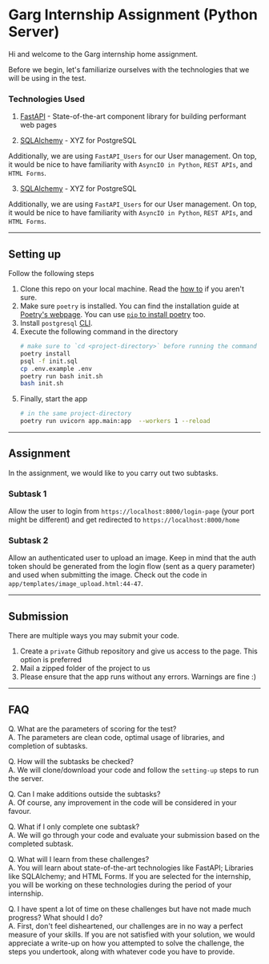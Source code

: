 # Garg Internship Assignment (Python Server)

Hi and welcome to the Garg internship home assignment. 

Before we begin, let's familiarize ourselves with the technologies that we will be using in the test.


### Technologies Used

1. [FastAPI](https://developers.google.com/amp) - State-of-the-art component library for building performant web pages

2. [SQLAlchemy](https://nextjs.org/) - XYZ for PostgreSQL

Additionally, we are using `FastAPI_Users` for our User management. On top, it would be nice to have familiarity with `AsyncIO in Python`, `REST APIs`, and `HTML Forms`.

3. [SQLAlchemy](https://nextjs.org/) - XYZ for PostgreSQL

Additionally, we are using `FastAPI_Users` for our User management. On top, it would be nice to have familiarity with `AsyncIO in Python`, `REST APIs`, and `HTML Forms`.


---

<h2 id="my-anchor"> Setting up </h2>

Follow the following steps

1. Clone this repo on your local machine. Read the [how to](https://www.atlassian.com/git/tutorials/setting-up-a-repository/git-clone) if you aren't sure.
2. Make sure `poetry` is installed. You can find the installation guide at [Poetry's webpage](https://python-poetry.org/docs/). You can use [`pip` to install poetry](https://python-poetry.org/docs/#installing-with-pip) too.
3. Install `postgresql` [CLI](https://www.timescale.com/blog/how-to-install-psql-on-mac-ubuntu-debian-windows/).
4. Execute the following command in the directory
   ```bash 
   # make sure to `cd <project-directory>` before running the command
   poetry install
   psql -f init.sql
   cp .env.example .env
   poetry run bash init.sh
   bash init.sh
   ```
5. Finally, start the app
   ```bash 
   # in the same project-directory
   poetry run uvicorn app.main:app  --workers 1 --reload
   ```

--- 

## Assignment

In the assignment, we would like to you carry out two subtasks.

### Subtask 1

Allow the user to login from `https://localhost:8000/login-page` (your port might be different) and get redirected to `https://localhost:8000/home`

### Subtask 2

Allow an authenticated user to upload an image. Keep in mind that the auth token should be generated from the login flow (sent as a query parameter) and used when submitting the image. Check out the code in `app/templates/image_upload.html:44-47`.

---

## Submission

There are multiple ways you may submit your code.

1. Create a `private` Github repository and give us access to the page. This option is preferred
2. Mail a zipped folder of the project to us
3. Please ensure that the app runs without any errors. Warnings are fine :)

---

## FAQ

Q. What are the parameters of scoring for the test? <br/>
A. The parameters are clean code, optimal usage of libraries, and completion of subtasks.

Q. How will the subtasks be checked? <br/>
A. We will clone/download your code and follow the `setting-up` steps to run the server.

Q. Can I make additions outside the subtasks? <br/>
A. Of course, any improvement in the code will be considered in your favour.

Q. What if I only complete one subtask? <br/>
A. We will go through your code and evaluate your submission based on the completed subtask.

Q. What will I learn from these challenges? <br/>
A. You will learn about state-of-the-art technologies like FastAPI; Libraries like SQLAlchemy; and HTML Forms. If you are selected for the internship, you will be working on these technologies during the period of your internship.

Q. I have spent a lot of time on these challenges but have not made much progress? What should I do? <br/>
A. First, don't feel disheartened, our challenges are in no way a perfect measure of your skills. If you are not satisfied with your solution, we would appreciate a write-up on how you attempted to solve the challenge, the steps you undertook, along with whatever code you have to provide.
